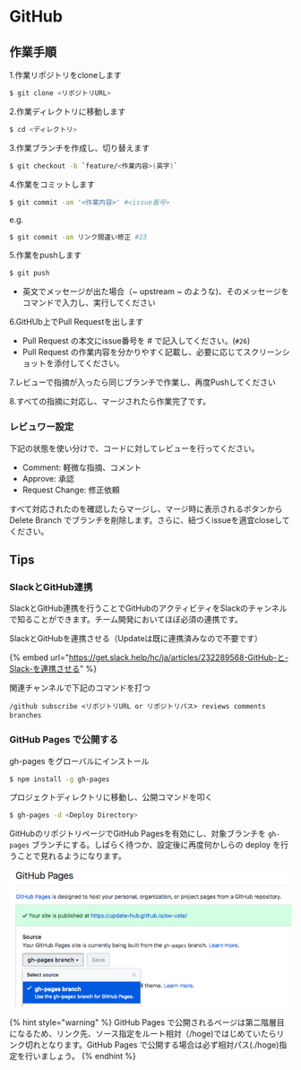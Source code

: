 # GitHub

## 作業手順

1.作業リポジトリをcloneします

```bash
$ git clone <リポジトリURL>
```

2.作業ディレクトリに移動します

```bash
$ cd <ディレクトリ>
```

3.作業ブランチを作成し、切り替えます

```bash
$ git checkout -b `feature/<作業内容>(英字)`
```

4.作業をコミットします

```bash
$ git commit -am '<作業内容>' #<issue番号>
```

e.g.

```bash
$ git commit -am リンク間違い修正 #23
```

5.作業をpushします

```bash
$ git push
```

* 英文でメッセージが出た場合（~ upstream ~ のような\)、そのメッセージをコマンドで入力し、実行してください

6.GitHUb上でPull Requestを出します

* Pull Request の本文にissue番号を \# で記入してください。\(`#26`\)
* Pull Request の作業内容を分かりやすく記載し、必要に応じてスクリーンショットを添付してください。

7.レビューで指摘が入ったら同じブランチで作業し、再度Pushしてください

8.すべての指摘に対応し、マージされたら作業完了です。

### レビュワー設定

下記の状態を使い分けで、コードに対してレビューを行ってください。

* Comment: 軽微な指摘、コメント
* Approve: 承認
* Request Change: 修正依頼

すべて対応されたのを確認したらマージし、マージ時に表示されるボタンから Delete Branch でブランチを削除します。さらに、紐づくissueを適宜closeしてください。

## Tips

### SlackとGitHub連携

SlackとGitHub連携を行うことでGitHubのアクティビティをSlackのチャンネルで知ることができます。チーム開発においてほぼ必須の連携です。

SlackとGitHubを連携させる（Updateは既に連携済みなので不要です）

{% embed url="https://get.slack.help/hc/ja/articles/232289568-GitHub-と-Slack-を連携させる" %}

関連チャンネルで下記のコマンドを打つ

```
/github subscribe <リポジトリURL or リポジトリパス> reviews comments branches
```

### GitHub Pages で公開する

gh-pages をグローバルにインストール

```bash
$ npm install -g gh-pages
```

プロジェクトディレクトリに移動し、公開コマンドを叩く

```bash
$ gh-pages -d <Deploy Directory>
```

GitHubのリポジトリページでGitHub Pagesを有効にし、対象ブランチを `gh-pages` ブランチにする。しばらく待つか、設定後に再度何かしらの deploy を行うことで見れるようになります。

![](../../.gitbook/assets/github-pages.png)

{% hint style="warning" %}
GitHub Pages で公開されるページは第二階層目になるため、リンク先、ソース指定をルート相対（/hoge\)ではじめていたらリンク切れとなります。GitHub Pages で公開する場合は必ず相対パス\(./hoge\)指定を行いましょう。
{% endhint %}

